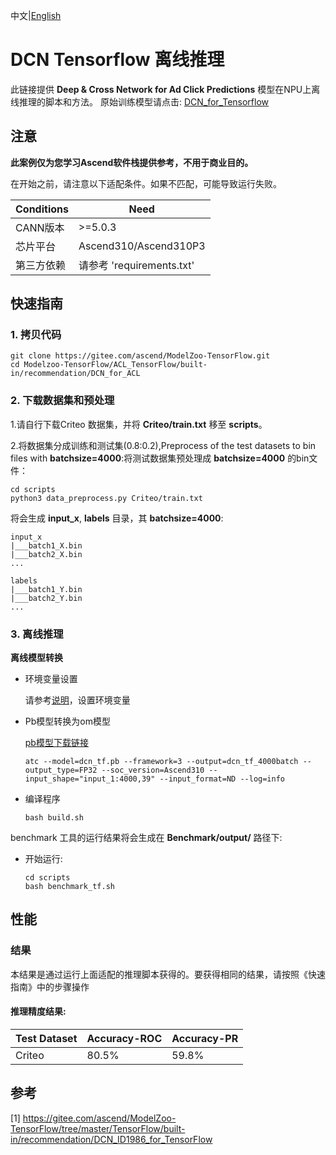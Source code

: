 中文|[English](README_EN.md)

# DCN Tensorflow 离线推理

此链接提供 **Deep & Cross Network for Ad Click Predictions** 模型在NPU上离线推理的脚本和方法。 原始训练模型请点击: [DCN_for_Tensorflow](https://gitee.com/ascend/ModelZoo-TensorFlow/tree/master/TensorFlow/built-in/recommendation/DCN_ID1986_for_TensorFlow)

## 注意
**此案例仅为您学习Ascend软件栈提供参考，不用于商业目的。**

在开始之前，请注意以下适配条件。如果不匹配，可能导致运行失败。

| Conditions | Need |
| --- | --- |
| CANN版本 | >=5.0.3 |
| 芯片平台| Ascend310/Ascend310P3 |
| 第三方依赖| 请参考 'requirements.txt' |

## 快速指南

### 1. 拷贝代码

```shell
git clone https://gitee.com/ascend/ModelZoo-TensorFlow.git
cd Modelzoo-TensorFlow/ACL_TensorFlow/built-in/recommendation/DCN_for_ACL
```

### 2. 下载数据集和预处理

1.请自行下载Criteo 数据集，并将 **Criteo/train.txt** 移至 **scripts**。

2.将数据集分成训练和测试集(0.8:0.2),Preprocess of the test datasets to bin files with **batchsize=4000**:将测试数据集预处理成 **batchsize=4000** 的bin文件：
```
cd scripts
python3 data_preprocess.py Criteo/train.txt
```
将会生成 **input_x**, **labels** 目录，其 **batchsize=4000**:
```
input_x
|___batch1_X.bin
|___batch2_X.bin
...

labels
|___batch1_Y.bin
|___batch2_Y.bin
...
```

### 3. 离线推理

**离线模型转换**

- 环境变量设置

  请参考[说明](https://gitee.com/ascend/ModelZoo-TensorFlow/wikis/02.%E7%A6%BB%E7%BA%BF%E6%8E%A8%E7%90%86%E6%A1%88%E4%BE%8B/Ascend%E5%B9%B3%E5%8F%B0%E6%8E%A8%E7%90%86%E7%8E%AF%E5%A2%83%E5%8F%98%E9%87%8F%E8%AE%BE%E7%BD%AE?sort_id=6458719)，设置环境变量


- Pb模型转换为om模型

  [pb模型下载链接](https://obs-9be7.obs.cn-east-2.myhuaweicloud.com/003_Atc_Models/modelzoo/Official/recommendation/DCN_for_ACL.zip)

  ```
  atc --model=dcn_tf.pb --framework=3 --output=dcn_tf_4000batch --output_type=FP32 --soc_version=Ascend310 --input_shape="input_1:4000,39" --input_format=ND --log=info
  ```

- 编译程序

  ```
  bash build.sh
  ```
 benchmark 工具的运行结果将会生成在 **Benchmark/output/**  路径下: 

- 开始运行:

  ```
  cd scripts
  bash benchmark_tf.sh
  ```



## 性能

### 结果

本结果是通过运行上面适配的推理脚本获得的。要获得相同的结果，请按照《快速指南》中的步骤操作

#### 推理精度结果:

| Test Dataset | Accuracy-ROC |Accuracy-PR |
|--------------|-------------------|---------|
|  Criteo        | 80.5%             | 59.8% |

## 参考
[1] https://gitee.com/ascend/ModelZoo-TensorFlow/tree/master/TensorFlow/built-in/recommendation/DCN_ID1986_for_TensorFlow
